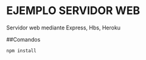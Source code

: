 # EJEMPLO SERVIDOR WEB

Servidor web mediante Express, Hbs, Heroku

##Comandos

```
npm install

```
